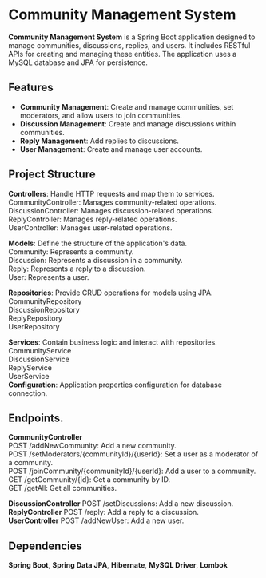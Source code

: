 # Community Management System

**Community Management System** is a Spring Boot application designed to manage communities, discussions, replies, and users. It includes RESTful APIs for creating and managing these entities. The application uses a MySQL database and JPA for persistence.

## Features

- <b>Community Management</b></span>: Create and manage communities, set moderators, and allow users to join communities.
- <b>Discussion Management</b></span>: Create and manage discussions within communities.
- <b>Reply Management</b></span>: Add replies to discussions.
- <b>User Management</b></span>: Create and manage user accounts.

## Project Structure

**Controllers**: Handle HTTP requests and map them to services. <br>
CommunityController: Manages community-related operations. <br>
DiscussionController: Manages discussion-related operations.<br>
ReplyController: Manages reply-related operations.<br>
UserController: Manages user-related operations.<br>

**Models**: Define the structure of the application's data.<br>
Community: Represents a community.<br>
Discussion: Represents a discussion in a community.<br>
Reply: Represents a reply to a discussion.<br>
User: Represents a user.<br>

**Repositories**: Provide CRUD operations for models using JPA.<br>
CommunityRepository<br>
DiscussionRepository<br>
ReplyRepository<br>
UserRepository<br>

**Services**: Contain business logic and interact with repositories.<br>
CommunityService<br>
DiscussionService<br>
ReplyService<br>
UserService<br>
**Configuration**: Application properties configuration for database connection. <br>


## Endpoints.

**CommunityController** <br>
POST /addNewCommunity: Add a new community. <br>
POST /setModerators/{communityId}/{userId}: Set a user as a moderator of a community. <br>
POST /joinCommunity/{communityId}/{userId}: Add a user to a community. <br>
GET /getCommunity/{id}: Get a community by ID.<br>
GET /getAll: Get all communities.<br>

**DiscussionController**
POST /setDiscussions: Add a new discussion. <br>
**ReplyController**
POST /reply: Add a reply to a discussion.<br>
**UserController**
POST /addNewUser: Add a new user.<br>

## Dependencies
**Spring Boot**,
**Spring Data JPA**,
**Hibernate**,
**MySQL Driver**,
**Lombok**
